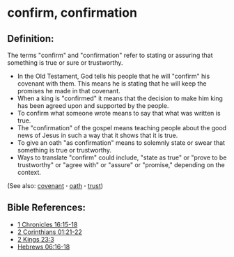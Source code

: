 # confirm, confirmation #

## Definition: ##

The terms "confirm" and "confirmation" refer to stating or assuring that something is true or sure or trustworthy.

* In the Old Testament, God tells his people that he will "confirm" his covenant with them. This means he is stating that he will keep the promises he made in that covenant.
* When a king is "confirmed" it means that the decision to make him king has been agreed upon and supported by the people.
* To confirm what someone wrote means to say that what was written is true.
* The "confirmation" of the gospel means teaching people about the good news of Jesus in such a way that it shows that it is true.
* To give an oath "as confirmation" means to solemnly state or swear that something is true or trustworthy.
* Ways to translate "confirm" could include, "state as true" or "prove to be trustworthy" or "agree with" or "assure" or "promise," depending on the context.

(See also: [covenant](../kt/covenant.md) **·** [oath](../other/oath.md) **·** [trust](../kt/trust.md))

## Bible References: ##

* [1 Chronicles 16:15-18](https://door43.org/en/bible/notes/1ch/16/15)
* [2 Corinthians 01:21-22](https://door43.org/en/bible/notes/2co/01/21)
* [2 Kings 23:3](https://door43.org/en/bible/notes/2ki/23/03)
* [Hebrews 06:16-18](https://door43.org/en/bible/notes/heb/06/16)

